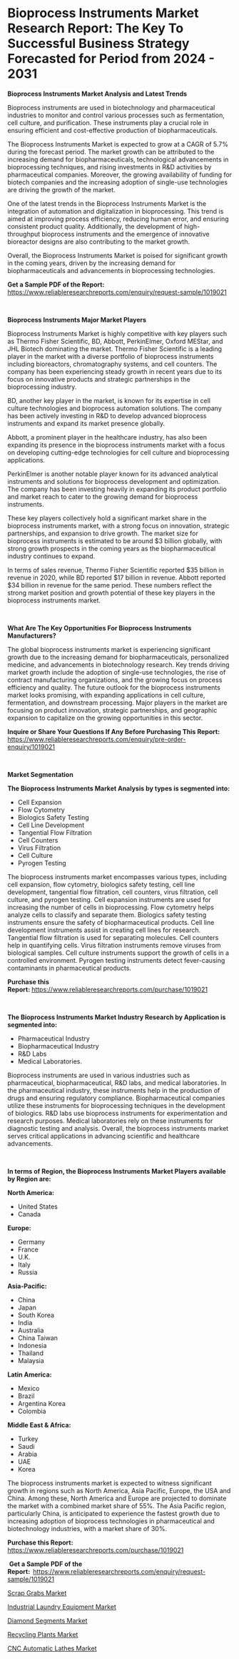 <p><h1>Bioprocess Instruments Market Research Report: The Key To Successful Business Strategy Forecasted for Period from 2024 - 2031</h1></p><p><strong>Bioprocess Instruments Market Analysis and Latest Trends</strong></p>
<p><p>Bioprocess instruments are used in biotechnology and pharmaceutical industries to monitor and control various processes such as fermentation, cell culture, and purification. These instruments play a crucial role in ensuring efficient and cost-effective production of biopharmaceuticals.</p><p>The Bioprocess Instruments Market is expected to grow at a CAGR of 5.7% during the forecast period. The market growth can be attributed to the increasing demand for biopharmaceuticals, technological advancements in bioprocessing techniques, and rising investments in R&D activities by pharmaceutical companies. Moreover, the growing availability of funding for biotech companies and the increasing adoption of single-use technologies are driving the growth of the market.</p><p>One of the latest trends in the Bioprocess Instruments Market is the integration of automation and digitalization in bioprocessing. This trend is aimed at improving process efficiency, reducing human error, and ensuring consistent product quality. Additionally, the development of high-throughput bioprocess instruments and the emergence of innovative bioreactor designs are also contributing to the market growth.</p><p>Overall, the Bioprocess Instruments Market is poised for significant growth in the coming years, driven by the increasing demand for biopharmaceuticals and advancements in bioprocessing technologies.</p></p>
<p><strong>Get a Sample PDF of the Report:&nbsp;</strong> <a href="https://www.reliableresearchreports.com/enquiry/request-sample/1019021">https://www.reliableresearchreports.com/enquiry/request-sample/1019021</a></p>
<p>&nbsp;</p>
<p><strong>Bioprocess Instruments Major Market Players</strong></p>
<p><p>Bioprocess Instruments Market is highly competitive with key players such as Thermo Fisher Scientific, BD, Abbott, PerkinElmer, Oxford MEStar, and JHL Biotech dominating the market. Thermo Fisher Scientific is a leading player in the market with a diverse portfolio of bioprocess instruments including bioreactors, chromatography systems, and cell counters. The company has been experiencing steady growth in recent years due to its focus on innovative products and strategic partnerships in the bioprocessing industry.</p><p>BD, another key player in the market, is known for its expertise in cell culture technologies and bioprocess automation solutions. The company has been actively investing in R&D to develop advanced bioprocess instruments and expand its market presence globally.</p><p>Abbott, a prominent player in the healthcare industry, has also been expanding its presence in the bioprocess instruments market with a focus on developing cutting-edge technologies for cell culture and bioprocessing applications.</p><p>PerkinElmer is another notable player known for its advanced analytical instruments and solutions for bioprocess development and optimization. The company has been investing heavily in expanding its product portfolio and market reach to cater to the growing demand for bioprocess instruments.</p><p>These key players collectively hold a significant market share in the bioprocess instruments market, with a strong focus on innovation, strategic partnerships, and expansion to drive growth. The market size for bioprocess instruments is estimated to be around $3 billion globally, with strong growth prospects in the coming years as the biopharmaceutical industry continues to expand.</p><p>In terms of sales revenue, Thermo Fisher Scientific reported $35 billion in revenue in 2020, while BD reported $17 billion in revenue. Abbott reported $34 billion in revenue for the same period. These numbers reflect the strong market position and growth potential of these key players in the bioprocess instruments market.</p></p>
<p>&nbsp;</p>
<p><strong>What Are The Key Opportunities For Bioprocess Instruments Manufacturers?</strong></p>
<p><p>The global bioprocess instruments market is experiencing significant growth due to the increasing demand for biopharmaceuticals, personalized medicine, and advancements in biotechnology research. Key trends driving market growth include the adoption of single-use technologies, the rise of contract manufacturing organizations, and the growing focus on process efficiency and quality. The future outlook for the bioprocess instruments market looks promising, with expanding applications in cell culture, fermentation, and downstream processing. Major players in the market are focusing on product innovation, strategic partnerships, and geographic expansion to capitalize on the growing opportunities in this sector.</p></p>
<p><strong>Inquire or Share Your Questions If Any Before Purchasing This Report:</strong> <a href="https://www.reliableresearchreports.com/enquiry/pre-order-enquiry/1019021">https://www.reliableresearchreports.com/enquiry/pre-order-enquiry/1019021</a></p>
<p>&nbsp;</p>
<p><strong>Market Segmentation</strong></p>
<p><strong>The Bioprocess Instruments Market Analysis by types is segmented into:</strong></p>
<p><ul><li>Cell Expansion</li><li>Flow Cytometry</li><li>Biologics Safety Testing</li><li>Cell Line Development</li><li>Tangential Flow Filtration</li><li>Cell Counters</li><li>Virus Filtration</li><li>Cell Culture</li><li>Pyrogen Testing</li></ul></p>
<p><p>The bioprocess instruments market encompasses various types, including cell expansion, flow cytometry, biologics safety testing, cell line development, tangential flow filtration, cell counters, virus filtration, cell culture, and pyrogen testing. Cell expansion instruments are used for increasing the number of cells in bioprocessing. Flow cytometry helps analyze cells to classify and separate them. Biologics safety testing instruments ensure the safety of biopharmaceutical products. Cell line development instruments assist in creating cell lines for research. Tangential flow filtration is used for separating molecules. Cell counters help in quantifying cells. Virus filtration instruments remove viruses from biological samples. Cell culture instruments support the growth of cells in a controlled environment. Pyrogen testing instruments detect fever-causing contaminants in pharmaceutical products.</p></p>
<p><strong>Purchase this Report:&nbsp;</strong><a href="https://www.reliableresearchreports.com/purchase/1019021">https://www.reliableresearchreports.com/purchase/1019021</a></p>
<p>&nbsp;</p>
<p><strong>The Bioprocess Instruments Market Industry Research by Application is segmented into:</strong></p>
<p><ul><li>Pharmaceutical Industry</li><li>Biopharmaceutical Industry</li><li>R&D Labs</li><li>Medical Laboratories.</li></ul></p>
<p><p>Bioprocess instruments are used in various industries such as pharmaceutical, biopharmaceutical, R&D labs, and medical laboratories. In the pharmaceutical industry, these instruments help in the production of drugs and ensuring regulatory compliance. Biopharmaceutical companies utilize these instruments for bioprocessing techniques in the development of biologics. R&D labs use bioprocess instruments for experimentation and research purposes. Medical laboratories rely on these instruments for diagnostic testing and analysis. Overall, the bioprocess instruments market serves critical applications in advancing scientific and healthcare advancements.</p></p>
<p>&nbsp;</p>
<p><strong>In terms of Region, the Bioprocess Instruments Market Players available by Region are:</strong></p>
<p>
    <p> <strong> North America: </strong>
        <ul>
            <li>United States</li>
            <li>Canada</li>
        </ul>
        </p> 
    <p> <strong> Europe: </strong>
        <ul>
            <li>Germany</li>
            <li>France</li>
            <li>U.K.</li>
            <li>Italy</li>
            <li>Russia</li>
        </ul>
        </p> 
    <p> <strong> Asia-Pacific: </strong>
        <ul>
            <li>China</li>
            <li>Japan</li>
            <li>South Korea</li>
            <li>India</li>
            <li>Australia</li>
            <li>China Taiwan</li>
            <li>Indonesia</li>
            <li>Thailand</li>
            <li>Malaysia</li>
        </ul>
        </p> 
    <p> <strong> Latin America: </strong>
        <ul>
            <li>Mexico</li>
            <li>Brazil</li>
            <li>Argentina Korea</li>
            <li>Colombia</li>
        </ul>
        </p> 
    <p> <strong> Middle East & Africa: </strong>
        <ul>
            <li>Turkey</li>
            <li>Saudi</li>
            <li>Arabia</li>
            <li>UAE</li>
            <li>Korea</li>
        </ul>
    </p>
    </p>
<p><p>The bioprocess instruments market is expected to witness significant growth in regions such as North America, Asia Pacific, Europe, the USA and China. Among these, North America and Europe are projected to dominate the market with a combined market share of 55%. The Asia Pacific region, particularly China, is anticipated to experience the fastest growth due to increasing adoption of bioprocess technologies in pharmaceutical and biotechnology industries, with a market share of 30%.</p></p>
<p><strong>Purchase this Report: </strong><a href="https://www.reliableresearchreports.com/purchase/1019021">https://www.reliableresearchreports.com/purchase/1019021</a></p>
<p>&nbsp;<strong>Get a Sample PDF of the Report:&nbsp;&nbsp;</strong><a href="https://www.reliableresearchreports.com/enquiry/request-sample/1019021">https://www.reliableresearchreports.com/enquiry/request-sample/1019021</a></p>
<p><strong></strong></p>
<p><p><a href="https://medium.com/@v27092023/scrap-grabs-market-share-evolution-and-market-growth-trends-2024-2031-f274f0065797">Scrap Grabs Market</a></p><p><a href="https://medium.com/@raymondgray765/industrial-laundry-equipment-nbsp-market-focuses-on-market-share-size-and-projected-forecast-till-5ee24b81fc34">Industrial Laundry Equipment Market</a></p><p><a href="https://medium.com/@linabernier/diamond-segments-market-size-and-market-trends-complete-industry-overview-2024-to-2031-dd522939cca9">Diamond Segments Market</a></p><p><a href="https://medium.com/@v27092023/recycling-plants-market-exploring-market-share-market-trends-and-future-growth-5f619bd85970">Recycling Plants Market</a></p><p><a href="https://medium.com/@linabernier/cnc-automatic-lathes-market-comprehensive-assessment-by-type-application-and-geography-55fb877a03e8">CNC Automatic Lathes Market</a></p></p>